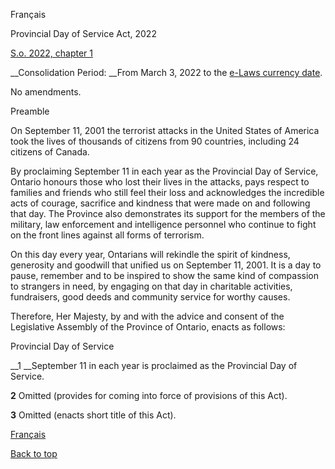 [<a id="Top"></a>Français](http://www.ontario.ca/fr/lois/loi/22p01)

Provincial Day of Service Act, 2022

[S\.o\. 2022, chapter 1](https://www.ontario.ca/laws/statute/s22001)

__Consolidation Period: __From March 3, 2022 to the [e\-Laws currency date](http://www.e-laws.gov.on.ca/navigation?file=currencyDates&lang=en)\.

No amendments\.

Preamble

On September 11, 2001 the terrorist attacks in the United States of America took the lives of thousands of citizens from 90 countries, including 24 citizens of Canada\.

By proclaiming September 11 in each year as the Provincial Day of Service, Ontario honours those who lost their lives in the attacks, pays respect to families and friends who still feel their loss and acknowledges the incredible acts of courage, sacrifice and kindness that were made on and following that day\. The Province also demonstrates its support for the members of the military, law enforcement and intelligence personnel who continue to fight on the front lines against all forms of terrorism\.

On this day every year, Ontarians will rekindle the spirit of kindness, generosity and goodwill that unified us on September 11, 2001\. It is a day to pause, remember and to be inspired to show the same kind of compassion to strangers in need, by engaging on that day in charitable activities, fundraisers, good deeds and community service for worthy causes\.

Therefore, Her Majesty, by and with the advice and consent of the Legislative Assembly of the Province of Ontario, enacts as follows:

Provincial Day of Service

__1 __September 11 in each year is proclaimed as the Provincial Day of Service\.

__2__ Omitted \(provides for coming into force of provisions of this Act\)\.

__3__ Omitted \(enacts short title of this Act\)\.

[Français](http://www.ontario.ca/fr/lois/loi/22p01)

[Back to top](#Top)

